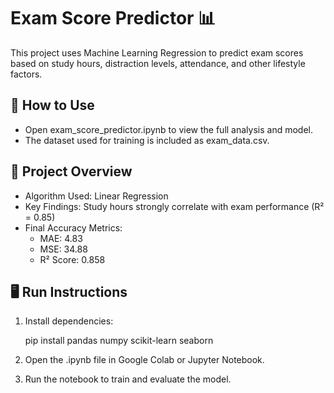 # Exam Score Predictor 📊

This project uses Machine Learning Regression to predict exam scores based on study hours, distraction levels, attendance, and other lifestyle factors.

## 🚀 How to Use
- Open exam_score_predictor.ipynb to view the full analysis and model.
- The dataset used for training is included as exam_data.csv.

## 📄 Project Overview
- Algorithm Used: Linear Regression
- Key Findings: Study hours strongly correlate with exam performance (R² = 0.85)
- Final Accuracy Metrics:
  - MAE: 4.83
  - MSE: 34.88
  - R² Score: 0.858

## 🖥 Run Instructions
1. Install dependencies:  
  
   pip install pandas numpy scikit-learn seaborn
   
2. Open the .ipynb file in Google Colab or Jupyter Notebook.
3. Run the notebook to train and evaluate the model.
